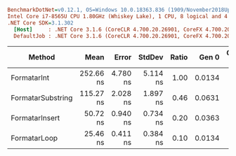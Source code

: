 ``` ini

BenchmarkDotNet=v0.12.1, OS=Windows 10.0.18363.836 (1909/November2018Update/19H2)
Intel Core i7-8565U CPU 1.80GHz (Whiskey Lake), 1 CPU, 8 logical and 4 physical cores
.NET Core SDK=3.1.302
  [Host]     : .NET Core 3.1.6 (CoreCLR 4.700.20.26901, CoreFX 4.700.20.31603), X64 RyuJIT
  DefaultJob : .NET Core 3.1.6 (CoreCLR 4.700.20.26901, CoreFX 4.700.20.31603), X64 RyuJIT


```
|            Method |      Mean |    Error |   StdDev | Ratio |  Gen 0 | Gen 1 | Gen 2 | Allocated |
|------------------ |----------:|---------:|---------:|------:|-------:|------:|------:|----------:|
|       FormatarInt | 252.66 ns | 4.780 ns | 5.114 ns |  1.00 | 0.0134 |     - |     - |      56 B |
| FormatarSubstring | 115.27 ns | 2.028 ns | 1.897 ns |  0.46 | 0.0631 |     - |     - |     264 B |
|    FormatarInsert |  50.72 ns | 0.940 ns | 0.734 ns |  0.20 | 0.0363 |     - |     - |     152 B |
|      FormatarLoop |  25.46 ns | 0.411 ns | 0.384 ns |  0.10 | 0.0134 |     - |     - |      56 B |